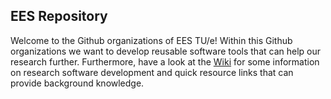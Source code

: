 ## EES Repository
Welcome to the Github organizations of EES TU/e! Within this Github organizations we want to develop reusable software tools that can help our research further. Furthermore, have a look at the [Wiki](https://github.com/EES-TUe/.github/wiki) for some information on research software development and quick resource links that can provide background knowledge.
<!--

**Here are some ideas to get you started:**

🙋‍♀️ A short introduction - what is your organization all about?
🌈 Contribution guidelines - how can the community get involved?
👩‍💻 Useful resources - where can the community find your docs? Is there anything else the community should know?
🍿 Fun facts - what does your team eat for breakfast?
🧙 Remember, you can do mighty things with the power of [Markdown](https://docs.github.com/github/writing-on-github/getting-started-with-writing-and-formatting-on-github/basic-writing-and-formatting-syntax)
-->
